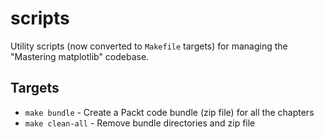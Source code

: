 # scripts

Utility scripts (now converted to ``Makefile`` targets) for
managing the "Mastering matplotlib" codebase.

## Targets

* ``make bundle`` - Create a Packt code bundle (zip file) for all the chapters
* ``make clean-all`` - Remove bundle directories and zip file

